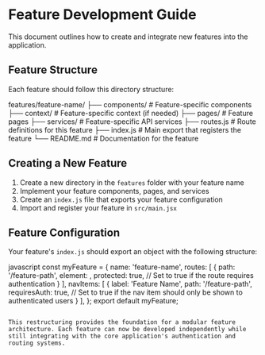 # Feature Development Guide

This document outlines how to create and integrate new features into the application.

## Feature Structure

Each feature should follow this directory structure:

features/feature-name/
├── components/ # Feature-specific components
├── context/ # Feature-specific context (if needed)
├── pages/ # Feature pages
├── services/ # Feature-specific API services
├── routes.js # Route definitions for this feature
├── index.js # Main export that registers the feature
└── README.md # Documentation for the feature


## Creating a New Feature

1. Create a new directory in the `features` folder with your feature name
2. Implement your feature components, pages, and services
3. Create an `index.js` file that exports your feature configuration
4. Import and register your feature in `src/main.jsx`

## Feature Configuration

Your feature's `index.js` should export an object with the following structure:

javascript
const myFeature = {
name: 'feature-name',
routes: [
{
path: '/feature-path',
element: <FeaturePage />,
protected: true, // Set to true if the route requires authentication
}
],
navItems: [
{
label: 'Feature Name',
path: '/feature-path',
requiresAuth: true, // Set to true if the nav item should only be shown to authenticated users
}
],
};
export default myFeature;

```

This restructuring provides the foundation for a modular feature architecture. Each feature can now be developed independently while still integrating with the core application's authentication and routing systems.